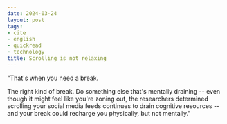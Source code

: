 ```yaml
---
date: 2024-03-24
layout: post
tags:
- cite
- english
- quickread
- technology
title: Scrolling is not relaxing
---
```


"That's when you need a break.

The right kind of break. Do something else that's mentally draining -- even though it might feel like you're zoning out, the researchers determined scrolling your social media feeds continues to drain cognitive resources -- and your break could recharge you physically, but not mentally."

